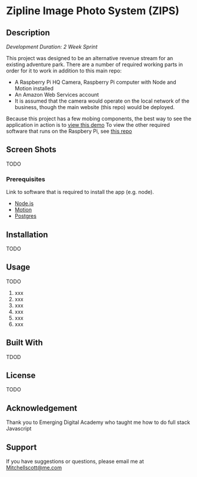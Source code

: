 # Zipline Image Photo System (ZIPS)

## Description

_Development Duration: 2 Week Sprint_

This project was designed to be an alternative revenue stream for an existing adventure park. There are a number of required working parts in order for it to work in addition to this main repo:

- A Raspberry Pi HQ Camera, Raspberry Pi computer with Node and Motion installed
- An Amazon Web Services account
- It is assumed that the camera would operate on the local network of the business, though the main website (this repo) would be deployed.

Because this project has a few mobing components, the best way to see the application in action is to [view this demo](https://www.youtube.com/watch?v=Ei-ZUtdrTKw)
To view the other required software that runs on the Raspbery Pi, see [this repo](https://github.com/Mitchellscot/zips-pi-server)

## Screen Shots
TODO

### Prerequisites

Link to software that is required to install the app (e.g. node).

- [Node.js](https://nodejs.org/en/)
- [Motion](https://motion-project.github.io/)
- [Postgres](https://www.postgresql.org/download/)

## Installation
TODO 

## Usage
TODO

1. xxx
2. xxx
3. xxx
4. xxx
5. xxx
6. xxx


## Built With
TDOD

## License
TODO

## Acknowledgement
Thank you to Emerging Digital Academy who taught me how to do full stack Javascript

## Support
If you have suggestions or questions, please email me at Mitchellscott@me.com
